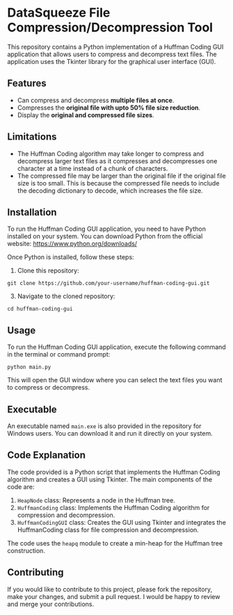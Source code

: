 # DataSqueeze File Compression/Decompression Tool

This repository contains a Python implementation of a Huffman Coding GUI application that allows users to compress and decompress text files. The application uses the Tkinter library for the graphical user interface (GUI).

## Features
- Can compress and decompress <b>multiple files at once</b>.
- Compresses the <b>original file with upto 50% file size reduction</b>.
- Display the <b>original and compressed file sizes</b>.

## Limitations

- The Huffman Coding algorithm may take longer to compress and decompress larger text files as it compresses and decompresses one character at a time instead of a chunk of
characters.
- The compressed file may be larger than the original file if the original file size is too small. This is because the compressed file needs to include the decoding dictionary to decode, which increases the file size.

## Installation

To run the Huffman Coding GUI application, you need to have Python installed on your system. You can download Python from the official website: https://www.python.org/downloads/

Once Python is installed, follow these steps:

1. Clone this repository:
```
git clone https://github.com/your-username/huffman-coding-gui.git
```

3. Navigate to the cloned repository:
```
cd huffman-coding-gui
```

## Usage

To run the Huffman Coding GUI application, execute the following command in the terminal or command prompt:

```
python main.py
```

This will open the GUI window where you can select the text files you want to compress or decompress.

## Executable

An executable named `main.exe` is also provided in the repository for Windows users. You can download it and run it directly on your system.

## Code Explanation

The code provided is a Python script that implements the Huffman Coding algorithm and creates a GUI using Tkinter. The main components of the code are:

1. `HeapNode` class: Represents a node in the Huffman tree.
2. `HuffmanCoding` class: Implements the Huffman Coding algorithm for compression and decompression.
3. `HuffmanCodingGUI` class: Creates the GUI using Tkinter and integrates the HuffmanCoding class for file compression and decompression.

The code uses the `heapq` module to create a min-heap for the Huffman tree construction.

## Contributing

If you would like to contribute to this project, please fork the repository, make your changes, and submit a pull request. I would be happy to review and merge your contributions.

